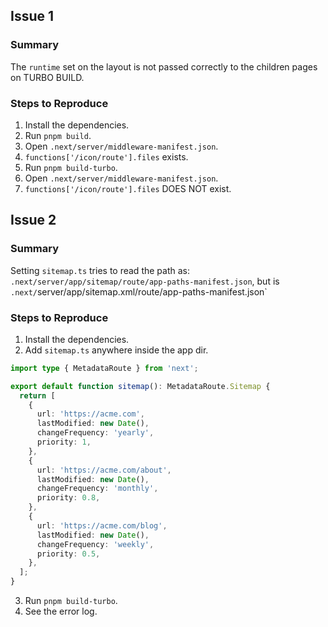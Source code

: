 ## Issue 1

### Summary

The `runtime` set on the layout is not passed correctly to the children pages on TURBO BUILD.

### Steps to Reproduce

1. Install the dependencies.
2. Run `pnpm build`.
3. Open `.next/server/middleware-manifest.json`.
4. `functions['/icon/route'].files` exists.
5. Run `pnpm build-turbo`.
6. Open `.next/server/middleware-manifest.json`.
7. `functions['/icon/route'].files` DOES NOT exist.

## Issue 2

### Summary

Setting `sitemap.ts` tries to read the path as: `.next/server/app/sitemap/route/app-paths-manifest.json`, but is `.next/`server/app/sitemap.xml/route/app-paths-manifest.json`

### Steps to Reproduce

1. Install the dependencies.
2. Add `sitemap.ts` anywhere inside the app dir.

```ts
import type { MetadataRoute } from 'next';

export default function sitemap(): MetadataRoute.Sitemap {
  return [
    {
      url: 'https://acme.com',
      lastModified: new Date(),
      changeFrequency: 'yearly',
      priority: 1,
    },
    {
      url: 'https://acme.com/about',
      lastModified: new Date(),
      changeFrequency: 'monthly',
      priority: 0.8,
    },
    {
      url: 'https://acme.com/blog',
      lastModified: new Date(),
      changeFrequency: 'weekly',
      priority: 0.5,
    },
  ];
}
```

3. Run `pnpm build-turbo`.
4. See the error log.
